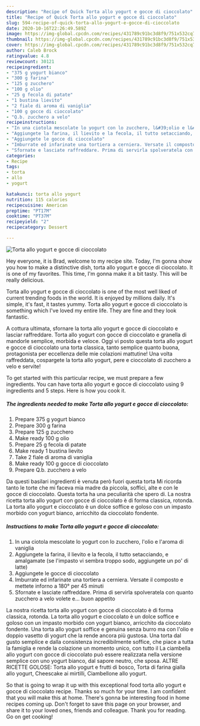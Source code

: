 ```yaml
---
description: "Recipe of Quick Torta allo yogurt e gocce di cioccolato"
title: "Recipe of Quick Torta allo yogurt e gocce di cioccolato"
slug: 594-recipe-of-quick-torta-allo-yogurt-e-gocce-di-cioccolato
date: 2020-10-16T22:26:49.589Z
image: https://img-global.cpcdn.com/recipes/431789c91bc3d8f9/751x532cq70/torta-allo-yogurt-e-gocce-di-cioccolato-recipe-main-photo.jpg
thumbnail: https://img-global.cpcdn.com/recipes/431789c91bc3d8f9/751x532cq70/torta-allo-yogurt-e-gocce-di-cioccolato-recipe-main-photo.jpg
cover: https://img-global.cpcdn.com/recipes/431789c91bc3d8f9/751x532cq70/torta-allo-yogurt-e-gocce-di-cioccolato-recipe-main-photo.jpg
author: Caleb Brock
ratingvalue: 4.8
reviewcount: 30121
recipeingredient:
- "375 g yogurt bianco"
- "300 g farina"
- "125 g zucchero"
- "100 g olio"
- "25 g fecola di patate"
- "1 bustina lievito"
- "2 fiale di aroma di vaniglia"
- "100 g gocce di cioccolato"
- "Q.b. zucchero a velo"
recipeinstructions:
- "In una ciotola mescolate lo yogurt con lo zucchero, l&#39;olio e l&#39;aroma di vaniglia"
- "Aggiungete la farina, il lievito e la fecola, il tutto setacciando, e amalgamate (se l&#39;impasto vi sembra troppo sodo, aggiungete un po&#39; di latte)"
- "Aggiungete le gocce di cioccolato"
- "Imburrate ed infarinate una tortiera a cerniera. Versate il composto e mettete inforno a 180° per 45 minuti"
- "Sfornate e lasciate raffreddare. Prima di servirla spolveratela con quanto zucchero a velo volete e... buon appetito"
categories:
- Recipe
tags:
- torta
- allo
- yogurt

katakunci: torta allo yogurt 
nutrition: 115 calories
recipecuisine: American
preptime: "PT17M"
cooktime: "PT37M"
recipeyield: "2"
recipecategory: Dessert

---
```



![Torta allo yogurt e gocce di cioccolato](https://img-global.cpcdn.com/recipes/431789c91bc3d8f9/751x532cq70/torta-allo-yogurt-e-gocce-di-cioccolato-recipe-main-photo.jpg)

Hey everyone, it is Brad, welcome to my recipe site. Today, I'm gonna show you how to make a distinctive dish, torta allo yogurt e gocce di cioccolato. It is one of my favorites. This time, I'm gonna make it a bit tasty. This will be really delicious.

Torta allo yogurt e gocce di cioccolato is one of the most well liked of current trending foods in the world. It is enjoyed by millions daily. It's simple, it's fast, it tastes yummy. Torta allo yogurt e gocce di cioccolato is something which I've loved my entire life. They are fine and they look fantastic.

A cottura ultimata, sfornare la torta allo yogurt e gocce di cioccolato e lasciar raffreddare. Torta allo yogurt con gocce di cioccolato e granella di mandorle semplice, morbida e veloce. Oggi vi posto questa torta allo yogurt e gocce di cioccolato una torta classica, tanto semplice quanto buona, protagonista per eccellenza delle mie colazioni mattutine! Una volta raffreddata, cospargete la torta allo yogurt, pere e cioccolato di zucchero a velo e servite!


To get started with this particular recipe, we must prepare a few ingredients. You can have torta allo yogurt e gocce di cioccolato using 9 ingredients and 5 steps. Here is how you cook it.

<!--inarticleads1-->

##### The ingredients needed to make Torta allo yogurt e gocce di cioccolato:

1. Prepare 375 g yogurt bianco
1. Prepare 300 g farina
1. Prepare 125 g zucchero
1. Make ready 100 g olio
1. Prepare 25 g fecola di patate
1. Make ready 1 bustina lievito
1. Take 2 fiale di aroma di vaniglia
1. Make ready 100 g gocce di cioccolato
1. Prepare Q.b. zucchero a velo


Da questi basilari ingredienti è venuta però fuori questa torta Mi ricorda tanto le torte che mi faceva mia madre da piccola, soffici, alte e con le gocce di cioccolato. Questa torta ha una peculiarità che spero di. La nostra ricetta torta allo yogurt con gocce di cioccolato è di forma classica, rotonda. La torta allo yogurt e cioccolato è un dolce soffice e goloso con un impasto morbido con yogurt bianco, arricchito da cioccolato fondente. 

<!--inarticleads2-->

##### Instructions to make Torta allo yogurt e gocce di cioccolato:

1. In una ciotola mescolate lo yogurt con lo zucchero, l&#39;olio e l&#39;aroma di vaniglia
1. Aggiungete la farina, il lievito e la fecola, il tutto setacciando, e amalgamate (se l&#39;impasto vi sembra troppo sodo, aggiungete un po&#39; di latte)
1. Aggiungete le gocce di cioccolato
1. Imburrate ed infarinate una tortiera a cerniera. Versate il composto e mettete inforno a 180° per 45 minuti
1. Sfornate e lasciate raffreddare. Prima di servirla spolveratela con quanto zucchero a velo volete e... buon appetito


La nostra ricetta torta allo yogurt con gocce di cioccolato è di forma classica, rotonda. La torta allo yogurt e cioccolato è un dolce soffice e goloso con un impasto morbido con yogurt bianco, arricchito da cioccolato fondente. Una torta allo yogurt soffice e genuina senza burro ma con l&#39;olio e doppio vasetto di yogurt che la rende ancora più gustosa. Una torta dal gusto semplice e dalla consistenza incredibilmente soffice, che piace a tutta la famiglia e rende la colazione un momento unico, con tutto il La ciambella allo yogurt con gocce di cioccolato può essere realizzata nella versione semplice con uno yogurt bianco, dal sapore neutro, che sposa. ALTRE RICETTE GOLOSE: Torta allo yogurt e frutti di bosco, Torta di farina gialla allo yogurt, Cheescake ai mirtilli, Ciambellone allo yogurt. 

So that is going to wrap it up with this exceptional food torta allo yogurt e gocce di cioccolato recipe. Thanks so much for your time. I am confident that you will make this at home. There's gonna be interesting food in home recipes coming up. Don't forget to save this page on your browser, and share it to your loved ones, friends and colleague. Thank you for reading. Go on get cooking!
